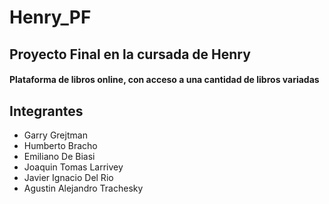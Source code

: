 # Henry_PF

<h2>Proyecto Final en la cursada de Henry</h2>
<h4>Plataforma de libros online, con acceso a una cantidad de libros variadas</h4>

## Integrantes

<ul>
	<li>Garry Grejtman</li>
	<li>Humberto Bracho</li>
	<li>Emiliano De Biasi</li>
	<li>Joaquin Tomas Larrivey</li>
	<li>Javier Ignacio Del Rio</li>
	<li>Agustin Alejandro Trachesky</li>
</ul>
